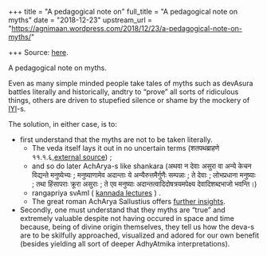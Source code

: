 +++
title = "A pedagogical note on"
full_title = "A pedagogical note on myths"
date = "2018-12-23"
upstream_url = "https://agnimaan.wordpress.com/2018/12/23/a-pedagogical-note-on-myths/"

+++
Source: [here](https://agnimaan.wordpress.com/2018/12/23/a-pedagogical-note-on-myths/).

A pedagogical note on myths.

Even as many simple minded people take tales of myths such as devAsura
battles literally and historically, andtry to “prove” all sorts of
ridiculous things, others are driven to stupefied silence or shame by
the mockery of
[IYI](https://medium.com/incerto/the-intellectual-yet-idiot-13211e2d0577)-s.

The solution, in either case, is to:

-   first understand that the myths are not to be taken literally.
    -   The veda itself lays it out in no uncertain terms (शतपथब्राहणे
        ११.१.६,[external
        source](https://vvasuki.github.io/saMskAra/kalpa/brAhmaNa/shatapatha_asura_parAbhava.html))
        ;
    -   and so do later AchArya-s like shankara (अथवा न देवाः असुरा वा
        अन्ये केचन विद्यन्ते मनुष्येभ्यः ; मनुष्याणामेव अदान्ताः ये
        अन्यैरुत्तमैर्गुणैः सम्पन्नाः ; ते देवाः ; लोभप्रधाना मनुष्याः ;
        तथा हिंसापराः क्रूरा असुराः ; ते एव मनुष्याः
        अदान्तत्वादिदोषत्रयमपेक्ष्य देवादिशब्दभाजो भवन्ति।)
    -   rangapriya svAmI ( [kannada
        lectures](https://archive.org/details/bhAratIya-habba-AcharaNegaLu-rangapriya-swamy)
        ) .
    -   The great roman AchArya Sallustius offers [further
        insights](https://hindutva.github.io/main/tattvam/deva/sallustius.html).
-   Secondly, one must understand that they myths are “true” and
    extremely valuable despite not having occured in space and time
    because, being of divine origin themselves, they tell us how the
    deva-s are to be skilfully approached, visualized and adored for our
    own benefit (besides yielding all sort of deeper AdhyAtmika
    interpretations).

